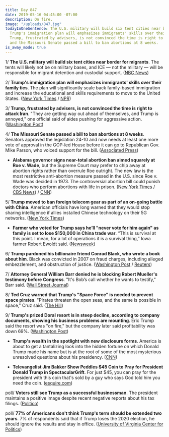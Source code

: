 ```yaml
---
title: Day 847
date: 2019-05-16 04:45:00 -07:00
description: On fire.
image: "/uploads/847.jpg"
todayInOneSentence: The U.S. military will build six tent cities near border for migrants;
  Trump's immigration plan will emphasizes immigrants' skills over their family ties;
  Trump, frustrated by advisers, is not convinced the time is right to attack Iran;
  and the Missouri Senate passed a bill to ban abortions at 8 weeks.
is_away_mode: true
---
```


1/ **The U.S. military will build six tent cities near border for migrants**. The tents will likely not be on military bases, and ICE — not the military — will be responsible for migrant detention and custodial support. ([NBC News](https://www.nbcnews.com/politics/immigration/u-s-military-build-6-tent-cities-border-migrants-n1006161))

2/ **Trump's immigration plan will emphasizes immigrants' skills over their family ties**. The plan will significantly scale back family-based immigration and increase the educational and skills requirements to move to the United States. ([New York Times](https://www.nytimes.com/2019/05/15/us/politics/trump-immigration-kushner.html) / [NPR](https://www.npr.org/2019/05/15/723666784/trump-to-outline-immigration-plan-that-would-overhaul-whos-allowed-into-the-u-s))

3/ **Trump, frustrated by advisers, is not convinced the time is right to attack Iran**. "They are getting way out ahead of themselves, and Trump is annoyed," one official said of aides pushing for aggressive action. ([Washington Post](https://www.washingtonpost.com/world/national-security/trump-frustrated-by-advisers-is-not-convinced-the-time-is-right-to-attack-iran/2019/05/15/bbf5835e-1fbf-4035-a744-12799213e824_story.html))

4/ **The Missouri Senate passed a bill to ban abortions at 8 weeks**. Senators approved the legislation 24-10 and now needs at least one more vote of approval in the GOP-led House before it can go to Republican Gov. Mike Parson, who voiced support for the bill. ([Associated Press](https://apnews.com/34093a432fcc4c11acc295a609841c3b))

* **Alabama governor signs near-total abortion ban aimed squarely at Roe v. Wade**, but the Supreme Court may prefer to chip away at abortion rights rather than overrule Roe outright. The new law is the most restrictive anti-abortion measure passed in the U.S. since Roe v. Wade was decided in 1973. The controversial abortion bill could punish doctors who perform abortions with life in prison. ([New York Times](https://www.nytimes.com/2019/05/15/us/politics/supreme-court-abortion.html) / [CBS News](https://www.cbsnews.com/news/alabama-abortion-law-governor-kay-ivey-signs-near-total-ban-today-live-updates-2019-05-15/)) / [CNN](https://www.cnn.com/2019/05/15/politics/alabama-governor-signs-bill/index.html))

5/ **Trump moved to ban foreign telecom gear as part of an on-going battle with China**. American officials have long warned that they would stop sharing intelligence if allies installed Chinese technology on their 5G networks. ([New York Times](https://www.nytimes.com/2019/05/15/business/huawei-ban-trump.html))

* **Farmer who voted for Trump says he’ll "never vote for him again" as family is set to lose $150,000 in China trade war**. “This is survival at this point. I mean, for a lot of operations it is a survival thing,” Iowa farmer Robert Ewoldt said. ([Newsweek](https://www.newsweek.com/farmer-trump-never-vote-again-china-trade-1426485))

6/ **Trump pardoned his billionaire friend Conrad Black, who wrote a book about him**. Black was convicted in 2007 on fraud charges, including alleged embezzlement, and obstruction of justice. ([Washington Post](https://www.washingtonpost.com/politics/trump-pardons-billionaire-friend-conrad-black-who-wrote-book-about-him/2019/05/15/b494b208-7771-11e9-bd25-c989555e7766_story.html) / [Reuters](https://www.reuters.com/article/us-usa-trump-black-idUSKCN1SM01G))

7/ **Attorney General William Barr denied he is blocking Robert Mueller's testimony before Congress**. "It's Bob’s call whether he wants to testify," Barr said. ([Wall Street Journal](https://www.wsj.com/articles/barr-says-he-isnt-blocking-muellers-testimony-to-congress-11557983315))

8/ **Ted Cruz warned that Trump's "Space Force" is needed to prevent space pirates**. "Pirates threaten the open seas, and the same is possible in space," Cruz said. ([The Hill](https://thehill.com/homenews/senate/443923-ted-cruz-says-space-force-is-necessary-to-prevent-space-pirates))

9/ **Trump's prized Doral resort is in steep decline, according to company documents, showing his business problems are mounting**. Eric Trump said the resort was "on fire," but the company later said profitability was down 69%. ([Washington Post](https://www.washingtonpost.com/politics/trumps-prized-doral-resort-is-in-steep-decline-according-to-company-documents-showing-his-business-problems-are-mounting/2019/05/14/03cc701a-6b54-11e9-be3a-33217240a539_story.html))

* **Trump's wealth in the spotlight with new disclosure forms**. America is about to get a tantalizing look into the hidden fortune on which Donald Trump made his name but is at the root of some of the most mysterious unresolved questions about his presidency. ([CNN](https://www.cnn.com/2019/05/16/politics/donald-trump-disclosure-business-trump-organization/index.html))

* **Televangelist Jim Bakker Show Peddles $45 Coin to Pray for President Donald Trump in SpectacularGrift**. For just $45, you can pray for the president with this coin that's sold by a guy who says God told him you need the coin. ([esquire.com](https://www.esquire.com/news-politics/a27478606/jim-bakker-pray-coin-president-donald-trump-45/))

poll/ **Voters still see Trump as a successful businessman**. The president maintains a positive image despite recent negative reports about his tax filings. ([Politico](https://www.politico.com/story/2019/05/15/donald-trump-business-poll-1322650))

poll/ **77% of Americans don't think Trump's term should be extended two years**. 7% of respondents said that if Trump loses the 2020 election, he should ignore the results and stay in office. ([University of Virginia Center for Politics](http://crystalball.centerforpolitics.org/crystalball/articles/extended-term-for-trump-no-way-most-americans-say/))